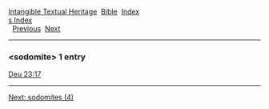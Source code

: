 [Intangible Textual Heritage](../../index)  [Bible](../index) 
[Index](index)   
[s Index](_s_)  
  [Previous](c10642)  [Next](c10644) 

------------------------------------------------------------------------

### &lt;sodomite&gt; 1 entry

[Deu 23:17](../kjv/deu023.htm#017)  

------------------------------------------------------------------------

[Next: sodomites (4)](c10644)
